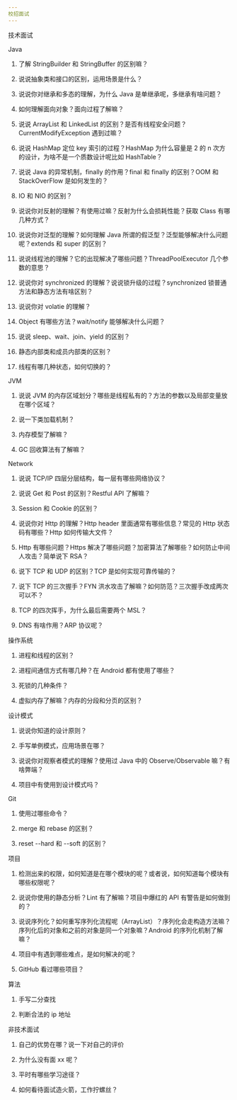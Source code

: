 ```yaml
---
校招面试
---
```


技术面试

Java 

1. 了解 StringBuilder 和 StringBuffer 的区别嘛？

2. 说说抽象类和接口的区别，运用场景是什么？

3. 说说你对继承和多态的理解，为什么 Java 是单继承呢，多继承有啥问题？

4. 如何理解面向对象？面向过程了解嘛？

5. 说说 ArrayList 和 LinkedList 的区别？是否有线程安全问题？CurrentModifyException 遇到过嘛？

6. 说说 HashMap 定位 key 索引的过程？HashMap 为什么容量是 2 的 n 次方的设计，为啥不是一个质数设计呢比如 HashTable？

7. 说说 Java 的异常机制，finally 的作用？final 和 finally 的区别？OOM 和 StackOverFlow 是如何发生的？

8. IO 和 NIO 的区别？

9. 说说你对反射的理解？有使用过嘛？反射为什么会损耗性能？获取 Class 有哪几种方式？

10. 说说你对泛型的理解？如何理解 Java 所谓的假泛型？泛型能够解决什么问题呢？extends 和 super 的区别？

11. 说说线程池的理解？它的出现解决了哪些问题？ThreadPoolExecutor 几个参数的意思？

12. 说说你对 synchronized 的理解？说说锁升级的过程？synchronized 锁普通方法和静态方法有啥区别？

13. 说说你对 volatie 的理解？

14. Object 有哪些方法？wait/notify 能够解决什么问题？

15. 说说 sleep、wait、join、yield 的区别？

16. 静态内部类和成员内部类的区别？

17. 线程有哪几种状态，如何切换的？


JVM

1. 说说 JVM 的内存区域划分？哪些是线程私有的？方法的参数以及局部变量放在哪个区域？

2. 说一下类加载机制？

3. 内存模型了解嘛？

4. GC 回收算法有了解嘛？


Network

1. 说说 TCP/IP 四层分层结构，每一层有哪些网络协议？

2. 说说 Get 和 Post 的区别？Restful API 了解嘛？

3. Session 和 Cookie 的区别？

4. 说说你对 Http 的理解？Http header 里面通常有哪些信息？常见的 Http 状态码有哪些？Http 如何传输大文件？

5. Http 有哪些问题？Https 解决了哪些问题？加密算法了解哪些？如何防止中间人攻击？简单说下 RSA？

6. 说下 TCP 和 UDP 的区别？TCP 是如何实现可靠传输的？

7. 说下 TCP 的三次握手？FYN 洪水攻击了解嘛？如何防范？三次握手改成两次可以不？

8. TCP 的四次挥手，为什么最后需要两个 MSL？

9. DNS 有啥作用？ARP 协议呢？

操作系统

1. 进程和线程的区别？

2. 进程间通信方式有哪几种？在 Android 都有使用了哪些？

3. 死锁的几种条件？

4. 虚拟内存了解嘛？内存的分段和分页的区别？


设计模式

1. 说说你知道的设计原则？

2. 手写单例模式，应用场景在哪？

3. 说说你对观察者模式的理解？使用过 Java 中的 Observe/Observable 嘛？有啥弊端？

4. 项目中有使用到设计模式吗？


Git 

1. 使用过哪些命令？

2. merge 和 rebase 的区别？

3. reset --hard 和 --soft 的区别？

项目

1. 检测出来的权限，如何知道是在哪个模块的呢？或者说，如何知道每个模块有哪些权限呢？

2. 说说你使用的静态分析？Lint 有了解嘛？项目中爆红的 API 有警告是如何做到的？

3. 说说序列化？如何重写序列化流程呢（ArrayList）？序列化会走构造方法嘛？序列化后的对象和之前的对象是同一个对象嘛？Android 的序列化机制了解嘛？

4. 项目中有遇到哪些难点，是如何解决的呢？

5. GitHub 看过哪些项目？

算法

1. 手写二分查找

2. 判断合法的 ip 地址


非技术面试

1. 自己的优势在哪？说一下对自己的评价

2. 为什么没有面 xx 呢？

3. 平时有哪些学习途径？

4. 如何看待面试造火箭，工作拧螺丝？